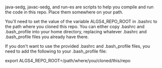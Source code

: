 java-sedg, javac-sedg, and run-es are scripts to help you compile and run the code in this repo.
Place them somewhere on your path.

You'll need to set the value of the variable ALGS4_REPO_ROOT in .bashrc to the path where you
cloned this repo. You can either copy .bashrc and .bash_profile into your home directory,
replacing whatever .bashrc and .bash_profile files you already have there.

If you don't want to use the provided .bashrc and .bash_profile files, you need to add the
following to your .bash_profile file:

export ALGS4_REPO_ROOT=/path/where/you/cloned/this/repo
